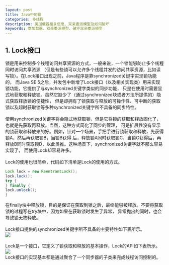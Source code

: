 ```yaml
---
layout: post
title: Java中的锁
categories: 多线程
description: 类加载器相关信息、双亲委派模型及如何破坏
keywords: 类加载器、双亲委派模型、破坏双亲委派模型
---
```

## 1. Lock接口
锁是用来控制多个线程访问共享资源的方式，一般来说，一个锁能够防止多个线程同时访问共享资源
（但是有些锁可以允许多个线程并发的访问共享资源，比如读写锁）。在Lock接口出现之前，Java程序是靠synchronized关键字实现锁功能的，
而Java SE 5之后，并发包中新增了Lock接口（以及相关实现类）用来实现锁功能，它提供了与synchronized关键字类似的同步功能，
只是在使用时需要显式地获取和释放锁。虽然它缺少了（通过synchronized块或者方法所提供的）隐式获取释放锁的便捷性，
但是却拥有了锁获取与释放的可操作性、可中断的获取锁以及超时获取锁等多种synchronized关键字所不具备的同步特性。  
<br/>
使用synchronized关键字将会隐式地获取锁，但是它将锁的获取和释放固化了，也就是先获取再释放。当然，这种方式简化了同步的管理，
可是扩展性没有显示的锁获取和释放来的好。例如，针对一个场景，手把手进行锁获取和释放，先获得锁A，然后再获取锁B，当锁B获得
后，释放锁A同时获取锁C，当锁C获得后，再释放B同时获取锁D，以此类推。这种场景下，synchronized关键字就不那么容易实现了，
而使用Lock却容易许多。  
<br/>
Lock的使用也很简单，代码如下清单是Lock的使用的方式。  
``` java
Lock lock = new ReentrantLock();
lock.lock();
try {
} finally {
lock.unlock();
}
```
在finally块中释放锁，目的是保证在获取到锁之后，最终能够被释放。不要将获取锁的过程写在try块中，因为如果在获取锁时发生了异常，
异常抛出的同时，也会导致锁无故释放。  
<br/>
Lock接口提供的synchronized关键字所不具备的主要特性如下表所示。  
![](/images/posts/多线程/)  
<br/>
Lock是一个接口，它定义了锁获取和释放的基本操作，Lock的API如下表所示。  
![](/images/posts/多线程/)  
Lock接口的实现基本都是通过聚合了一个同步器的子类来完成线程访问控制的。  